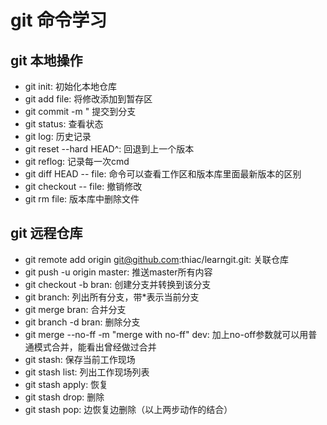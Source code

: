 # git 命令学习

## git 本地操作
- git init: 初始化本地仓库 
- git add file: 将修改添加到暂存区
- git commit -m " 提交到分支
- git status: 查看状态
- git log: 历史记录
- git reset --hard HEAD^: 回退到上一个版本
- git reflog: 记录每一次cmd
- git diff HEAD -- file: 命令可以查看工作区和版本库里面最新版本的区别
- git checkout -- file: 撤销修改 
- git rm file: 版本库中删除文件

## git 远程仓库
- git remote add origin git@github.com:thiac/learngit.git: 关联仓库
- git push -u origin master: 推送master所有内容
- git checkout -b bran: 创建分支并转换到该分支
- git branch: 列出所有分支，带*表示当前分支
- git merge bran: 合并分支
- git branch -d bran: 删除分支
- git merge --no-ff -m "merge with no-ff" dev: 加上no-off参数就可以用普通模式合并，能看出曾经做过合并
- git stash: 保存当前工作现场 
- git stash list: 列出工作现场列表 
- git stash apply: 恢复
- git stash drop: 删除
- git stash pop: 边恢复边删除（以上两步动作的结合）
